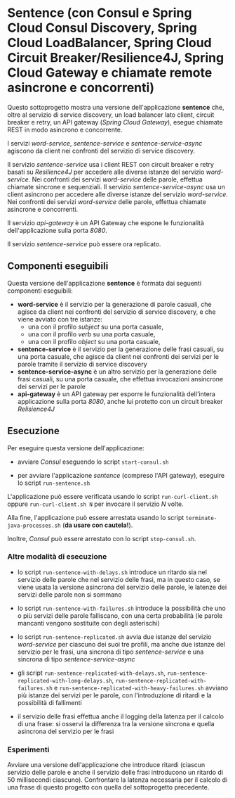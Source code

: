 # Sentence (con Consul e Spring Cloud Consul Discovery, Spring Cloud LoadBalancer, Spring Cloud Circuit Breaker/Resilience4J, Spring Cloud Gateway e chiamate remote asincrone e concorrenti)

Questo sottoprogetto mostra una versione dell'applicazione **sentence** che, oltre al servizio di service discovery, un load balancer lato client, circuit breaker e retry, un API gateway (*Spring Cloud Gateway*), esegue chiamate REST in modo asincrono e concorrente. 

I servizi *word-service*, *sentence-service* e *sentence-service-async* agiscono da client nei confronti del servizio di service discovery. 

Il servizio *sentence-service* usa i client REST con circuit breaker e retry basati su *Resilience4J* per accedere alle diverse istanze del servizio *word-service*. Nei confronti dei servizi *word-service* delle parole, effettua chiamate sincrone e sequenziali. 
Il servizio *sentence-service-async* usa un client asincrono per accedere alle diverse istanze del servizio *word-service*. Nei confronti dei servizi *word-service* delle parole, effettua chiamate asincrone e concorrenti.  

Il servizio *api-gateway* è un API Gateway che espone le funzionalità dell'applicazione sulla porta *8080*. 

Il servizio *sentence-service* può essere ora replicato. 

## Componenti eseguibili

Questa versione dell'applicazione **sentence** è formata dai seguenti componenti eseguibili: 

* **word-service** è il servizio per la generazione di parole casuali, che agisce da client nei confronti del servizio di service discovery, e che viene avviato con tre istanze: 
  * una con il profilo *subject* su una porta casuale, 
  * una con il profilo *verb* su una porta casuale, 
  * una con il profilo *object* su una porta casuale, 
* **sentence-service** è il servizio per la generazione delle frasi casuali, su una porta casuale, che agisce da client nei confronti dei servizi per le parole tramite il servizio di service discovery 
* **sentence-service-async** è un altro servizio per la generazione delle frasi casuali, su una porta casuale, che effettua invocazioni ansincrone dei servizi per le parole 
* **api-gateway** è un API gateway per esporre le funzionalità dell'intera applicazione sulla porta *8080*, anche lui protetto con un circuit breaker *Relisience4J*

## Esecuzione 

Per eseguire questa versione dell'applicazione: 

* avviare *Consul* eseguendo lo script `start-consul.sh` 

* per avviare l'applicazione *sentence* (compreso l'API gateway), eseguire lo script `run-sentence.sh` 

L'applicazione può essere verificata usando lo script `run-curl-client.sh` oppure `run-curl-client.sh N` per invocare il servizio *N* volte.  

Alla fine, l'applicazione può essere arrestata usando lo script `terminate-java-processes.sh` (**da usare con cautela!**). 

Inoltre, *Consul* può essere arrestato con lo script `stop-consul.sh`. 

### Altre modalità di esecuzione 

* lo script `run-sentence-with-delays.sh` introduce un ritardo sia nel servizio delle parole che nel servizio delle frasi, 
  ma in questo caso, se viene usata la versione asincrona del servizio delle parole, le latenze dei servizi delle parole non si sommano  

* lo script `run-sentence-with-failures.sh` introduce la possibilità che uno o più servizi delle parole falliscano, con una certa probabilità (le parole mancanti vengono sostituite con degli asterischi) 

* lo script `run-sentence-replicated.sh` avvia due istanze del servizio *word-service* per ciascuno dei suoi tre profili, 
  ma anche due istanze del servizio per le frasi, una sincrona di tipo *sentence-service* e una sincrona di tipo *sentence-service-async*

* gli script `run-sentence-replicated-with-delays.sh`, `run-sentence-replicated-with-long-delays.sh`, `run-sentence-replicated-with-failures.sh` e `run-sentence-replicated-with-heavy-failures.sh` avviano più istanze dei servizi per le parole, con l'introduzione di ritardi e la possibilità di fallimenti 

* il servizio delle frasi effettua anche il logging della latenza per il calcolo di una frase: si osservi la differenza tra la versione sincrona e quella asincrona del servizio per le frasi 

### Esperimenti 

Avviare una versione dell'applicazione che introduce ritardi (ciascun servizio delle parole e anche il servizio delle frasi introducono un ritardo di 50 millisecondi ciascuno).
Confrontare la latenza necessaria per il calcolo di una frase di questo progetto con quella del sottoprogetto precedente. 
